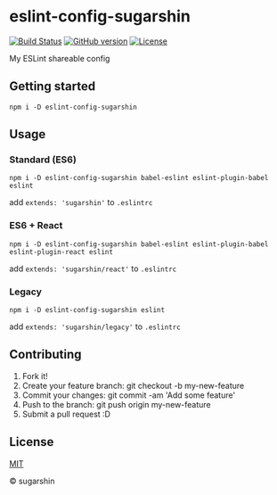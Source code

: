 # eslint-config-sugarshin

[![Build Status][travis-image]][travis-url]
[![GitHub version][github-ver-image]][github-ver-url]
[![License][license-image]][license-url]

My ESLint shareable config

## Getting started

```
npm i -D eslint-config-sugarshin
```

## Usage

### Standard (ES6)

```
npm i -D eslint-config-sugarshin babel-eslint eslint-plugin-babel eslint
```

add `extends: 'sugarshin'` to `.eslintrc`

### ES6 + React

```
npm i -D eslint-config-sugarshin babel-eslint eslint-plugin-babel eslint-plugin-react eslint
```

add `extends: 'sugarshin/react'` to `.eslintrc`

### Legacy

```
npm i -D eslint-config-sugarshin eslint
```

add `extends: 'sugarshin/legacy'` to `.eslintrc`

## Contributing

1. Fork it!
2. Create your feature branch: git checkout -b my-new-feature
3. Commit your changes: git commit -am 'Add some feature'
4. Push to the branch: git push origin my-new-feature
5. Submit a pull request :D

## License

[MIT][license-url]

© sugarshin

[npm-image]: http://img.shields.io/npm/v/eslint-config-sugarshin.svg
[npm-url]: https://www.npmjs.org/package/eslint-config-sugarshin
[bower-image]: http://img.shields.io/bower/v/eslint-config-sugarshin.svg
[bower-url]: http://bower.io/search/?q=eslint-config-sugarshin
[travis-image]: http://img.shields.io/travis/sugarshin/eslint-config-sugarshin/master.svg?branch=master
[travis-url]: https://travis-ci.org/sugarshin/eslint-config-sugarshin
[gratipay-image]: http://img.shields.io/gratipay/sugarshin.svg
[gratipay-url]: https://gratipay.com/sugarshin/
[coveralls-image]: https://coveralls.io/repos/sugarshin/eslint-config-sugarshin/badge.svg
[coveralls-url]: https://coveralls.io/r/sugarshin/eslint-config-sugarshin
[github-ver-image]: https://badge.fury.io/gh/sugarshin%2Feslint-config-sugarshin.svg
[github-ver-url]: http://badge.fury.io/gh/sugarshin%2Feslint-config-sugarshin
[license-image]: http://img.shields.io/:license-mit-blue.svg
[license-url]: http://sugarshin.mit-license.org/
[downloads-image]: http://img.shields.io/npm/dm/eslint-config-sugarshin.svg
[dependencies-image]: http://img.shields.io/david/sugarshin/eslint-config-sugarshin.svg
